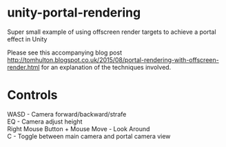 # unity-portal-rendering
Super small example of using offscreen render targets to achieve a portal effect in Unity

Please see this accompanying blog post http://tomhulton.blogspot.co.uk/2015/08/portal-rendering-with-offscreen-render.html for an explanation of the techniques involved.

# Controls

WASD - Camera forward/backward/strafe  
EQ - Camera adjust height  
Right Mouse Button + Mouse Move - Look Around  
C - Toggle between main camera and portal camera view  
